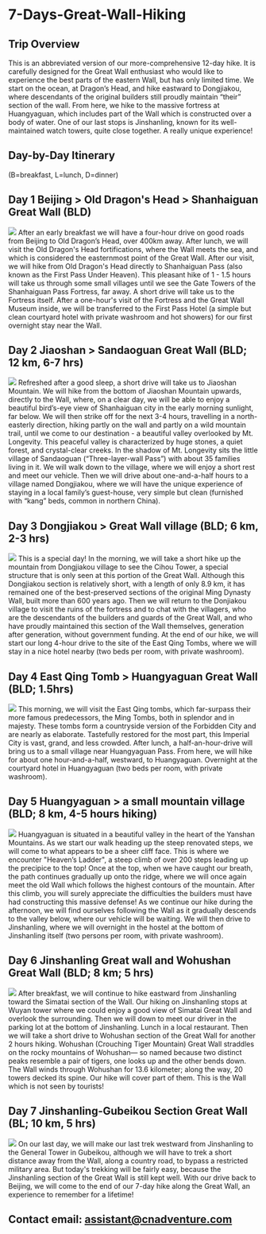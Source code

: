# 7-Days-Great-Wall-Hiking

## Trip Overview
This is an abbreviated version of our more-comprehensive 12-day hike. It is carefully designed for the Great Wall enthusiast who would like to experience the best parts of the eastern Wall, but has only limited time. We start on the ocean, at Dragon’s Head, and hike eastward to Dongjiakou, where descendants of the original builders still proudly maintain “their” section of the wall. From here, we hike to the massive fortress at Huangyaguan, which includes part of the Wall which is constructed over a body of water. One of our last stops is Jinshanling, known for its well-maintained watch towers, quite close together. A really unique experience!

## Day-by-Day Itinerary
(B=breakfast, L=lunch, D=dinner)

## Day 1 Beijing > Old Dragon's Head > Shanhaiguan Great Wall (BLD)
![](https://user-images.githubusercontent.com/75601190/101323004-eef7b280-38a2-11eb-9aaf-f59b7ab6182a.jpg) 
After an early breakfast we will have a four-hour drive on good roads from Beijing to Old Dragon’s Head, over 400km away. After lunch, we will visit the Old Dragon's Head fortifications, where the Wall meets the sea, and which is considered the easternmost point of the Great Wall. After our visit, we will hike from Old Dragon's Head directly to Shanhaiguan Pass (also known as the First Pass Under Heaven). This pleasant hike of 1 - 1.5 hours will take us through some small villages until we see the Gate Towers of the Shanhaiguan Pass Fortress, far away. A short drive will take us to the Fortress itself. After a one-hour's visit of the Fortress and the Great Wall Museum inside, we will be transferred to the First Pass Hotel (a simple but clean courtyard hotel with private washroom and hot showers) for our first overnight stay near the Wall.


## Day 2 Jiaoshan > Sandaoguan Great Wall (BLD; 12 km, 6-7 hrs)
![](https://user-images.githubusercontent.com/75601190/101324577-6dedea80-38a5-11eb-988f-cf723f6bb0f8.JPG) 
Refreshed after a good sleep, a short drive will take us to Jiaoshan Mountain. We will hike from the bottom of Jiaoshan Mountain upwards, directly to the Wall, where, on a clear day, we will be able to enjoy a beautiful bird’s-eye view of Shanhaiguan city in the early morning sunlight, far below. We will then strike off for the next 3-4 hours, travelling in a north-easterly direction, hiking partly on the wall and partly on a wild mountain trail, until we come to our destination - a beautiful valley overlooked by Mt. Longevity. This peaceful valley is characterized by huge stones, a quiet forest, and crystal-clear creeks. In the shadow of Mt. Longevity sits the little village of Sandaoguan (“Three-layer-wall Pass”) with about 35 families living in it. We will walk down to the village, where we will enjoy a short rest and meet our vehicle. Then we will drive about one-and-a-half hours to a village named Dongjiakou, where we will have the unique experience of staying in a local family’s guest-house, very simple but clean (furnished with “kang” beds, common in northern China).

## Day 3 Dongjiakou > Great Wall village (BLD; 6 km, 2-3 hrs)
![](https://user-images.githubusercontent.com/75601190/101324673-937af400-38a5-11eb-88a3-3d003afc3def.JPG) 
This is a special day! In the morning, we will take a short hike up the mountain from Dongjiakou village to see the Cihou Tower, a special structure that is only seen at this portion of the Great Wall. Although this Dongjiakou section is relatively short, with a length of only 8.9 km, it has remained one of the best-preserved sections of the original Ming Dynasty Wall, built more than 600 years ago. Then we will return to the Donjiakou village to visit the ruins of the fortress and to chat with the villagers, who are the descendants of the builders and guards of the Great Wall, and who have proudly maintained this section of the Wall themselves, generation after generation, without government funding. At the end of our hike, we will start our long 4-hour drive to the site of the East Qing Tombs, where we will stay in a nice hotel nearby (two beds per room, with private washroom).

## Day 4 East Qing Tomb > Huangyaguan Great Wall (BLD; 1.5hrs) 
![](https://user-images.githubusercontent.com/75601190/101333816-04280d80-38b2-11eb-9681-090511274290.jpg)
This morning, we will visit the East Qing tombs, which far-surpass their more famous predecessors, the Ming Tombs, both in splendor and in majesty. These tombs form a countryside version of the Forbidden City and are nearly as elaborate. Tastefully restored for the most part, this Imperial City is vast, grand, and less crowded. After lunch, a half-an-hour-drive will bring us to a small village near Huangyaguan Pass. From here, we will hike for about one hour-and-a-half, westward, to Huangyaguan. Overnight at the courtyard hotel in Huangyaguan (two beds per room, with private washroom).

## Day 5 Huangyaguan > a small mountain village (BLD; 8 km, 4-5 hours hiking)
![](https://user-images.githubusercontent.com/75601190/101326298-09805a80-38a8-11eb-848b-9627c984c50e.jpg)
Huangyaguan is situated in a beautiful valley in the heart of the Yanshan Mountains. As we start our walk heading up the steep renovated steps, we will come to what appears to be a sheer cliff face. This is where we encounter "Heaven’s Ladder", a steep climb of over 200 steps leading up the precipice to the top! Once at the top, when we have caught our breath, the path continues gradually up onto the ridge, where we will once again meet the old Wall which follows the highest contours of the mountain. After this climb, you will surely appreciate the difficulties the builders must have had constructing this massive defense! As we continue our hike during the afternoon, we will find ourselves following the Wall as it gradually descends to the valley below, where our vehicle will be waiting. We will then drive to Jinshanling, where we will overnight in the hostel at the bottom of Jinshanling itself (two persons per room, with private washroom).

## Day 6 Jinshanling Great wall and Wohushan Great Wall (BLD; 8 km; 5 hrs)
![](https://user-images.githubusercontent.com/75601190/101326520-5c5a1200-38a8-11eb-9a78-9aeca4a2ac49.jpg)
After breakfast, we will continue to hike eastward from Jinshanling toward the Simatai section of the Wall. Our hiking on Jinshanling stops at Wuyan tower where we could enjoy a good view of Simatai Great Wall and overlook the surrounding. Then we will down to meet our driver in the parking lot at the bottom of Jinshanling. Lunch in a local restaurant. 
Then we will take a short drive to Wohushan section of the Great Wall for another 2 hours hiking. Wohushan (Crouching Tiger Mountain) Great Wall straddles on the rocky mountains of Wohushan— so named because two distinct peaks resemble a pair of tigers, one looks up and the other bends down. The Wall winds through Wohushan for 13.6 kilometer; along the way, 20 towers decked its spine. Our hike will cover part of them. This is the Wall which is not seen by tourists!

## Day 7 Jinshanling-Gubeikou Section Great Wall (BL; 10 km, 5 hrs)
![](https://user-images.githubusercontent.com/75601190/101326546-64b24d00-38a8-11eb-8485-b09d46a73b9e.jpg)
On our last day, we will make our last trek westward from Jinshanling to the General Tower in Gubeikou, although we will have to trek a short distance away from the Wall, along a country road, to bypass a restricted military area. But today's trekking will be fairly easy, because the Jinshanling section of the Great Wall is still kept well. With our drive back to Beijing, we will come to the end of our 7-day hike along the Great Wall, an experience to remember for a lifetime!

## Contact email: assistant@cnadventure.com 


